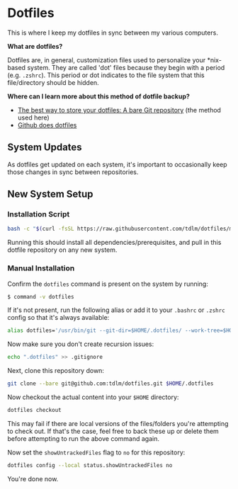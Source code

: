 # Dotfiles

This is where I keep my dotfiles in sync between my various computers.

**What are dotfiles?**

Dotfiles are, in general, customization files used to personalize your \*nix-based system. They are called 'dot' files because they begin with a period (e.g. `.zshrc`). This period or dot indicates to the file system that this file/directory should be hidden.

**Where can I learn more about this method of dotfile backup?**

- [The best way to store your dotfiles: A bare Git repository](https://www.atlassian.com/git/tutorials/dotfiles) (the method used here)
- [Github does dotfiles](https://dotfiles.github.io)

## System Updates

As dotfiles get updated on each system, it's important to occasionally keep those changes in sync between repositories.

## New System Setup

### Installation Script

```bash
bash -c "$(curl -fsSL https://raw.githubusercontent.com/tdlm/dotfiles/master/bin/setup-new-mac.sh)"
```

Running this should install all dependencies/prerequisites, and pull in this dotfile repository on any new system.

### Manual Installation

Confirm the `dotfiles` command is present on the system by running:

```bash
$ command -v dotfiles
```

If it's not present, run the following alias or add it to your `.bashrc` or `.zshrc` config so that it's always available:

```bash
alias dotfiles='/usr/bin/git --git-dir=$HOME/.dotfiles/ --work-tree=$HOME'
```

Now make sure you don't create recursion issues:

```bash
echo ".dotfiles" >> .gitignore
```

Next, clone this repository down:

```bash
git clone --bare git@github.com:tdlm/dotfiles.git $HOME/.dotfiles
```

Now checkout the actual content into your `$HOME` directory:

```bash
dotfiles checkout
```

This may fail if there are local versions of the files/folders you're attempting to check out. If that's the case, feel free to back these up or delete them before attempting to run the above command again.

Now set the `showUntrackedFiles` flag to `no` for this repository:

```bash
dotfiles config --local status.showUntrackedFiles no
```

You're done now.
